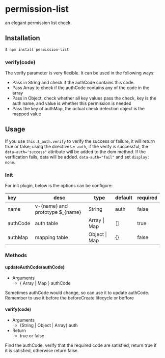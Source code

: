# permission-list

an elegant permission list check. 

## Installation
```sh
$ npm install permission-list
```

### verify(code)
The verify parameter is very flexible. It can be used in the following ways:
- Pass in String and check if the authCode contains this code.
- Pass Array to check if the authCode contains any of the code in the array
- Pass in Object, check whether all key values pass the check, key is the auth name, and value is whether this permission is needed
- Pass the key of authMap, the actual check  detection object is the mapped value


## Usage
If you use `this.$_auth.verify` to verify the success or failure, it will return true or false; using the directives `v-auth`, if the verify is successful, the `data-auth="success"` attribute will be added to the dom method. If the verification fails, data will be added. `data-auth="fail"` and set `display: none`.

### Init
For init plugin, below is the options can be configure:

| key      | desc                      | type          | default | required |
| :------- | ------------------------- | ------------- | ------- | -------- |
| name     | v-{name} and prototype $_{name} | String        | auth    | false    |
| authCode | auth table                | Array \| Map  | []      | true     |
| authMap  | mapping table           | Object \| Map | {}      | false    |

### Methods
#### updateAuthCode(authCode)
- Arguments
  - { Array | Map } authCode

Sometimes authCode would change, so can use it to update authCode. Remember to use it before the beforeCreate lifecycle or beffore

#### verify(code)
- Arguments
  - {String | Object | Array} auth
- Return
  - true or false

Find the authCode, verify that the required code are satisfied, return true if it is satisfied, otherwise return false.
